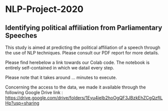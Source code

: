 # NLP-Project-2020

## Identifying political affiliation from Parliamentary Speeches

This study is aimed at predicting the political affiliation of a speech through the use of NLP techniques. Please consult our PDF report for more details.


Please find herebelow a link towards our Colab code. The notebook is entirely self-contained in which we datail every step.

Please note that it takes around ... minutes to execute. 

Concerning the access to the data, we made it available through the following Google Drive link : https://drive.google.com/drive/folders/1Eyu4ielb2hoOgQF3JBzkEhZCgQzfILHp?usp=sharing

